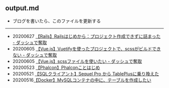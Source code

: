 ## output.md

- ブログを書いたら、このファイルを更新する

----------
- 20200627 [【Rails】Railsはじめから：プロジェクト作成できずに詰まった - ダッシュで奪取](https://www.kyoruni.com/entry/Rails/20200627)
- 20200605 [【Vue.js】Vuetifyを使ったプロジェクトで、scssがビルドできない - ダッシュで奪取](https://www.kyoruni.com/entry/vue/20200605/2)
- 20200605 [【Vue.js】scssファイルを使いたい - ダッシュで奪取](https://www.kyoruni.com/entry/vue/20200605)
- 20200523 [【Phalcon】Phalconことはじめ](https://www.kyoruni.com/entry/phalcon/20200523)
- 20200521 [【SQLクライアント】Sequel Pro から TablePlusに乗り換えた](https://www.kyoruni.com/entry/sql/20200521)
- 20200516[【Docker】MySQLコンテナの中に、テーブルを作成したい](https://www.kyoruni.com/entry/docker/20200516)
